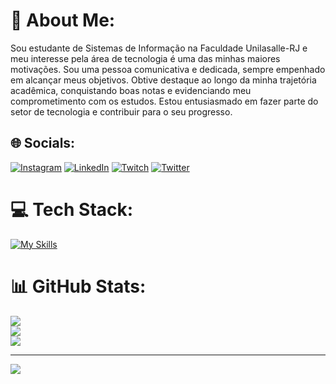 # 💫 About Me:
Sou estudante de Sistemas de Informação na Faculdade Unilasalle-RJ e meu interesse pela área de tecnologia é uma das minhas maiores motivações. Sou uma pessoa comunicativa e dedicada, sempre empenhado em alcançar meus objetivos. Obtive destaque ao longo da minha trajetória acadêmica, conquistando boas notas e evidenciando meu comprometimento com os estudos. Estou entusiasmado em fazer parte do setor de tecnologia e contribuir para o seu progresso.


## 🌐 Socials:
[![Instagram](https://img.shields.io/badge/Instagram-%23E4405F.svg?logo=Instagram&logoColor=white)](https://www.instagram.com/guidosanchisl/) [![LinkedIn](https://img.shields.io/badge/LinkedIn-%230077B5.svg?logo=linkedin&logoColor=white)](https://www.linkedin.com/in/guido-sanchis-6a281a252/) [![Twitch](https://img.shields.io/badge/Twitch-%239146FF.svg?logo=Twitch&logoColor=white)](https://twitch.tv/guidosanchis) [![Twitter](https://img.shields.io/badge/Twitter-%231DA1F2.svg?logo=Twitter&logoColor=white)](https://twitter.com/guidosanchis) 

# 💻 Tech Stack:
[![My Skills](https://skillicons.dev/icons?i=js,html,css,react,tailwindcss,cs,eclipse,java,figma,git,github,mysql,py,vscode)](https://skillicons.dev)
# 📊 GitHub Stats:
![](https://github-readme-streak-stats.herokuapp.com/?user=GuidoSanchis&theme=dark&hide_border=false)<br/>
![](https://github-readme-stats.vercel.app/api?username=GuidoSanchis&theme=dark&hide_border=false&include_all_commits=false&count_private=false)<br/>
![](https://github-readme-stats.vercel.app/api/top-langs/?username=GuidoSanchis&theme=dark&hide_border=false&include_all_commits=false&count_private=false&layout=compact)

---
[![](https://visitcount.itsvg.in/api?id=GuidoSanchis&icon=5&color=3)](https://visitcount.itsvg.in)

<!-- Proudly created with GPRM ( https://gprm.itsvg.in ) -->
